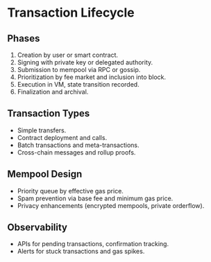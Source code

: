 # Transaction Lifecycle

## Phases
1. Creation by user or smart contract.
2. Signing with private key or delegated authority.
3. Submission to mempool via RPC or gossip.
4. Prioritization by fee market and inclusion into block.
5. Execution in VM, state transition recorded.
6. Finalization and archival.

## Transaction Types
- Simple transfers.
- Contract deployment and calls.
- Batch transactions and meta-transactions.
- Cross-chain messages and rollup proofs.

## Mempool Design
- Priority queue by effective gas price.
- Spam prevention via base fee and minimum gas price.
- Privacy enhancements (encrypted mempools, private orderflow).

## Observability
- APIs for pending transactions, confirmation tracking.
- Alerts for stuck transactions and gas spikes.
